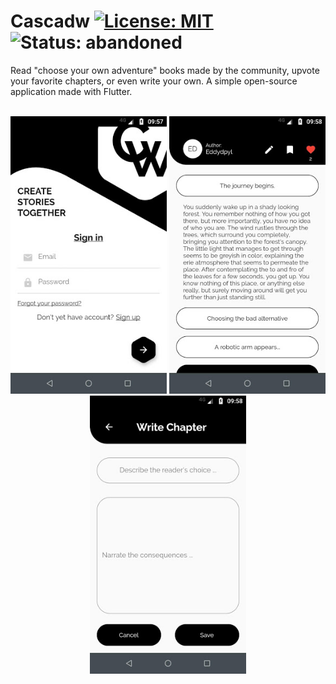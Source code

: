 # Cascadw [![License: MIT](https://img.shields.io/badge/License-MIT-yellow.svg)](https://opensource.org/licenses/MIT) ![Status: abandoned](https://img.shields.io/badge/Status-Abandoned-red.svg)

Read "choose your own adventure" books made by the community, upvote your favorite chapters, or even write your own. A simple open-source application made with Flutter.
<br><br>

<p align="center">
  <img src="/assets/screenshots/cascadw_01.jpg" alt="screenshot-1" width="250"/>
  <img src="/assets/screenshots/cascadw_03.jpg" alt="screenshot-2" width="250"/>
  <img src="/assets/screenshots/cascadw_04.jpg" alt="screenshot-3" width="250"/>
</p>
